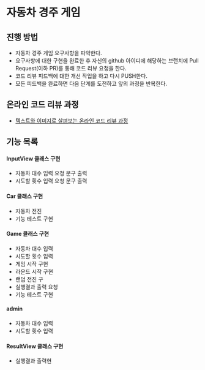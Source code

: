# 자동차 경주 게임
## 진행 방법
* 자동차 경주 게임 요구사항을 파악한다.
* 요구사항에 대한 구현을 완료한 후 자신의 github 아이디에 해당하는 브랜치에 Pull Request(이하 PR)를 통해 코드 리뷰 요청을 한다.
* 코드 리뷰 피드백에 대한 개선 작업을 하고 다시 PUSH한다.
* 모든 피드백을 완료하면 다음 단계를 도전하고 앞의 과정을 반복한다.

## 온라인 코드 리뷰 과정
* [텍스트와 이미지로 살펴보는 온라인 코드 리뷰 과정](https://github.com/next-step/nextstep-docs/tree/master/codereview)

## 기능 목록
#### InputView 클래스 구현
  - 자동차 대수 입력 요청 문구 출력
  - 시도할 횟수 입력 요청 문구 출력
#### Car 클래스 구현
  - 자동차 전진
  - 기능 테스트 구현
#### Game 클래스 구현
  - 자동차 대수 입력
  - 시도할 횟수 입력
  - 게임 시작 구현
  - 라운드 시작 구현
  - 랜덤 전진 구
  - 실행결과 출력 요청
  - 기능 테스트 구현
#### admin
  - 자동차 대수 입력
  - 시도할 횟수 입력
#### ResultView 클래스 구현
  - 실행결과 출력현